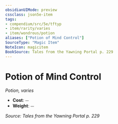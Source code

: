 ```yaml
---
obsidianUIMode: preview
cssclass: json5e-item
tags:
- compendium/src/5e/tftyp
- item/rarity/varies
- item/wondrous/potion
aliases: ["Potion of Mind Control"]
SourceType: "Magic Item"
NoteIcon: magicitem
BookSource: Tales from the Yawning Portal p. 229
---
```

# Potion of Mind Control
*Potion, varies*  

- **Cost**: ⏤
- **Weight**: ⏤

*Source: Tales from the Yawning Portal p. 229*
